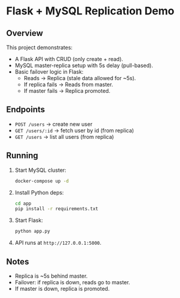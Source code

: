 # Flask + MySQL Replication Demo

## Overview
This project demonstrates:
- A Flask API with CRUD (only create + read).
- MySQL master-replica setup with 5s delay (pull-based).
- Basic failover logic in Flask:
  - Reads → Replica (stale data allowed for ~5s).
  - If replica fails → Reads from master.
  - If master fails → Replica promoted.

## Endpoints
- `POST /users` → create new user
- `GET /users/:id` → fetch user by id (from replica)
- `GET /users` → list all users (from replica)

## Running
1. Start MySQL cluster:
   ```bash
   docker-compose up -d
   ```
2. Install Python deps:
   ```bash
   cd app
   pip install -r requirements.txt
   ```
3. Start Flask:
   ```bash
   python app.py
   ```
4. API runs at `http://127.0.0.1:5000`.

## Notes
- Replica is ~5s behind master.
- Failover: if replica is down, reads go to master.
- If master is down, replica is promoted.
